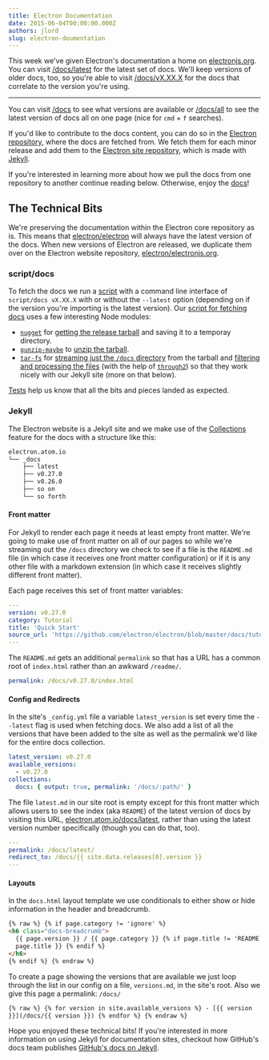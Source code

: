 ```yaml
---
title: Electron Documentation
date: 2015-06-04T00:00:00.000Z
authors: jlord
slug: electron-doumentation
---
```


This week we've given Electron's documentation a home on [electronjs.org](https://electronjs.org). You can visit [/docs/latest](https://electronjs.org/docs/latest) for the latest set of docs. We'll keep versions of older docs, too, so you're able to visit [/docs/vX.XX.X](https://electronjs.org/docs/v0.26.0) for the docs that correlate to the version you're using.

---

You can visit [/docs](https://electronjs.org/docs) to see what versions are available or [/docs/all](https://electronjs.org/docs/all) to see the latest version of docs all on one page (nice for `cmd` + `f` searches).

If you'd like to contribute to the docs content, you can do so in the [Electron repository](https://github.com/electron/electron/tree/main/docs), where the docs are fetched from. We fetch them for each minor release and add them to the [Electron site repository](http://github.com/electron/electronjs.org), which is made with [Jekyll](http://jekyllrb.com).

If you're interested in learning more about how we pull the docs from one repository to another continue reading below. Otherwise, enjoy the [docs](https://electronjs.org/latest)!

## The Technical Bits

We're preserving the documentation within the Electron core repository as is. This means that [electron/electron](http://github.com/electron/electron) will always have the latest version of the docs. When new versions of Electron are released, we duplicate them over on the Electron website repository, [electron/electronjs.org](http://github.com/electron/electronjs.org).

### script/docs

To fetch the docs we run a [script](https://github.com/electron/electronjs.org/blob/0205b5ab26c96a95121bc564c5824f92108677e0/script/docs) with a command line interface of `script/docs vX.XX.X` with or without the `--latest` option (depending on if the version you're importing is the latest version). Our [script for fetching docs](https://github.com/electron/electronjs.org/blob/0205b5ab26c96a95121bc564c5824f92108677e0/lib/fetch-docs.js) uses a few interesting Node modules:

- [`nugget`](http://npmjs.com/nugget) for [getting the release tarball](https://github.com/electron/electronjs.org/blob/0205b5ab26c96a95121bc564c5824f92108677e0/lib/fetch-docs.js#L40-L43) and saving it to a temporay directory.
- [`gunzip-maybe`](http://npmsjs.com/gunzip-maybe) to [unzip the tarball](https://github.com/electron/electronjs.org/blob/0205b5ab26c96a95121bc564c5824f92108677e0/lib/fetch-docs.js#L95).
- [`tar-fs`](http://npmjs.com/tar-fs) for [streaming just the `/docs` directory](https://github.com/electron/electronjs.org/blob/0205b5ab26c96a95121bc564c5824f92108677e0/lib/fetch-docs.js#L63-L65) from the tarball and [filtering and processing the files](https://github.com/electron/electronjs.org/blob/0205b5ab26c96a95121bc564c5824f92108677e0/lib/fetch-docs.js#L68-L78) (with the help of [`through2`](http://npmjs.com/through2)) so that they work nicely with our Jekyll site (more on that below).

[Tests](https://github.com/electron/electronjs.org/tree/gh-pages/spec) help us know that all the bits and pieces landed as expected.

### Jekyll

The Electron website is a Jekyll site and we make use of the [Collections](http://jekyllrb.com/docs/collections/) feature for the docs with a structure like this:

```bash
electron.atom.io
└── _docs
    ├── latest
    ├── v0.27.0
    ├── v0.26.0
    ├── so on
    └── so forth
```

#### Front matter

For Jekyll to render each page it needs at least empty front matter. We're going to make use of front matter on all of our pages so while we're streaming out the `/docs` directory we check to see if a file is the `README.md` file (in which case it receives one front matter configuration) or if it is any other file with a markdown extension (in which case it receives slightly different front matter).

Each page receives this set of front matter variables:

```yaml
---
version: v0.27.0
category: Tutorial
title: 'Quick Start'
source_url: 'https://github.com/electron/electron/blob/master/docs/tutorial/quick-start.md'
---
```

The `README.md` gets an additional `permalink` so that has a URL has a common root of `index.html` rather than an awkward `/readme/`.

```yaml
permalink: /docs/v0.27.0/index.html
```

#### Config and Redirects

In the site's `_config.yml` file a variable `latest_version` is set every time the `--latest` flag is used when fetching docs. We also add a list of all the versions that have been added to the site as well as the permalink we'd like for the entire docs collection.

```yaml
latest_version: v0.27.0
available_versions:
  - v0.27.0
collections:
  docs: { output: true, permalink: '/docs/:path/' }
```

The file `latest.md` in our site root is empty except for this front matter which allows users to see the index (aka `README`) of the latest version of docs by visiting this URL, [electron.atom.io/docs/latest](https://electronjs.org/docs/latest), rather than using the latest version number specifically (though you can do that, too).

```yaml
---
permalink: /docs/latest/
redirect_to: /docs/{{ site.data.releases[0].version }}
---
```

#### Layouts

In the `docs.html` layout template we use conditionals to either show or hide information in the header and breadcrumb.

```html
{% raw %} {% if page.category != 'ignore' %}
<h6 class="docs-breadcrumb">
  {{ page.version }} / {{ page.category }} {% if page.title != 'README' %} / {{
  page.title }} {% endif %}
</h6>
{% endif %} {% endraw %}
```

To create a page showing the versions that are available we just loop through the list in our config on a file, `versions.md`, in the site's root. Also we give this page a permalink: `/docs/`

```html
{% raw %} {% for version in site.available_versions %} - [{{ version
}}](/docs/{{ version }}) {% endfor %} {% endraw %}
```

Hope you enjoyed these technical bits! If you're interested in more information on using Jekyll for documentation sites, checkout how GitHub's docs team publishes [GitHub's docs on Jekyll](https://github.com/blog/1939-how-github-uses-github-to-document-github).

